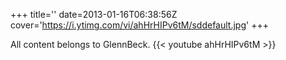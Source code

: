 +++
title=''
date=2013-01-16T06:38:56Z
cover='https://i.ytimg.com/vi/ahHrHIPv6tM/sddefault.jpg'
+++

All content belongs to GlennBeck.
{{< youtube ahHrHIPv6tM >}}
